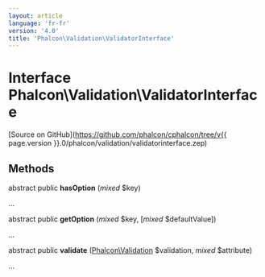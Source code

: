 ```yaml
---
layout: article
language: 'fr-fr'
version: '4.0'
title: 'Phalcon\Validation\ValidatorInterface'
---
```

# Interface **Phalcon\Validation\ValidatorInterface**

[Source on GitHub](https://github.com/phalcon/cphalcon/tree/v{{ page.version }}.0/phalcon/validation/validatorinterface.zep)

## Methods

abstract public **hasOption** (*mixed* $key)

...

abstract public **getOption** (*mixed* $key, [*mixed* $defaultValue])

...

abstract public **validate** ([Phalcon\Validation](Phalcon_Validation) $validation, *mixed* $attribute)

...